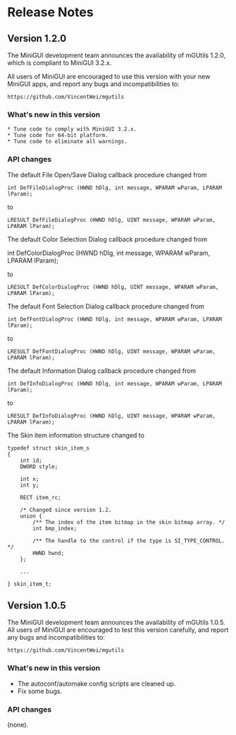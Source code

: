# Release Notes

## Version 1.2.0

The MiniGUI development team announces the availability of mGUtils 1.2.0,
which is compliant to MiniGUI 3.2.x.

All users of MiniGUI are encouraged to use this version with your new MiniGUI
apps, and report any bugs and incompatibilities to:

    https://github.com/VincentWei/mgutils

### What's new in this version

    * Tune code to comply with MiniGUI 3.2.x. 
    * Tune code for 64-bit platform.
    * Tune code to eliminate all warnings.

### API changes

The default File Open/Save Dialog callback procedure changed from

    int DefFileDialogProc (HWND hDlg, int message, WPARAM wParam, LPARAM lParam);

to 

    LRESULT DefFileDialogProc (HWND hDlg, UINT message, WPARAM wParam, LPARAM lParam);
 
The default Color Selection Dialog callback procedure changed from

int DefColorDialogProc (HWND hDlg, int message, WPARAM wParam, LPARAM lParam);

to

    LRESULT DefColorDialogProc (HWND hDlg, UINT message, WPARAM wParam, LPARAM lParam);
 
The default Font Selection Dialog callback procedure changed from

    int DefFontDialogProc (HWND hDlg, int message, WPARAM wParam, LPARAM lParam);

to

    LRESULT DefFontDialogProc (HWND hDlg, UINT message, WPARAM wParam, LPARAM lParam);
 
The default Information Dialog callback procedure changed from

    int DefInfoDialogProc (HWND hDlg, int message, WPARAM wParam, LPARAM lParam);

to

    LRESULT DefInfoDialogProc (HWND hDlg, UINT message, WPARAM wParam, LPARAM lParam);

The Skin item information structure changed to

    typedef struct skin_item_s
    {
        int id;
        DWORD style;

        int x;
        int y;

        RECT item_rc;

        /* Changed since version 1.2.
        union {
            /** The index of the item bitmap in the skin bitmap array. */
            int bmp_index;

            /** The handle to the control if the type is SI_TYPE_CONTROL. */
            HWND hwnd;
        };

        ...

    } skin_item_t;

## Version 1.0.5

The MiniGUI development team announces the availability of mGUtils 1.0.5.
All users of MiniGUI are encouraged to test this version carefully, 
and report any bugs and incompatibilities to:

    https://github.com/VincentWei/mgutils

### What's new in this version

  * The autoconf/automake config scripts are cleaned up.
  * Fix some bugs. 

### API changes

(none).
